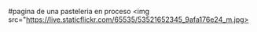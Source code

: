 #pagina de una pasteleria en proceso
<img src="https://live.staticflickr.com/65535/53521652345_9afa176e24_m.jpg>